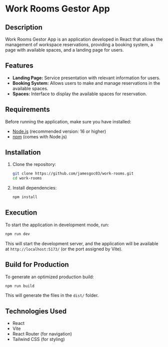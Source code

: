 # Work Rooms Gestor App

## Description
Work Rooms Gestor App is an application developed in React that allows the management of workspace reservations, providing a booking system, a page with available spaces, and a landing page for users.

## Features
- **Landing Page:** Service presentation with relevant information for users.
- **Booking System:** Allows users to make and manage reservations in the available spaces.
- **Spaces:** Interface to display the available spaces for reservation.

## Requirements
Before running the application, make sure you have installed:
- [Node.js](https://nodejs.org/) (recommended version: 16 or higher)
- [npm](https://www.npmjs.com/) (comes with Node.js)

## Installation
1. Clone the repository:
   ```sh
   git clone https://github.com/jamesgoc03/work-rooms.git
   cd work-rooms
   ```
2. Install dependencies:
   ```sh
   npm install
   ```

## Execution
To start the application in development mode, run:
```sh
npm run dev
```
This will start the development server, and the application will be available at `http://localhost:5173/` (or the port assigned by Vite).

## Build for Production
To generate an optimized production build:
```sh
npm run build
```
This will generate the files in the `dist/` folder.

## Technologies Used
- React
- Vite
- React Router (for navigation)
- Tailwind CSS (for styling)
